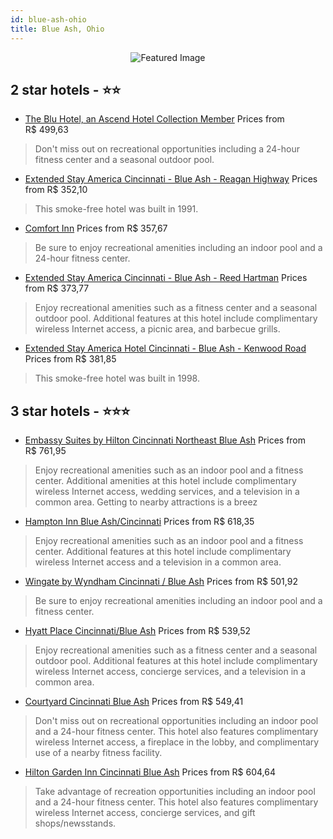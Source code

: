 ```yaml
---
id: blue-ash-ohio
title: Blue Ash, Ohio
---
```


<center><img src="https://i.travelapi.com/hotels/1000000/10000/9000/8983/77797ae3_z.jpg" alt="Featured Image" /></center>


##  2 star hotels - ⭐️⭐️

-    [The Blu Hotel, an Ascend Hotel Collection Member](https://us.hurb.com/hotels/blue-ash/the-blu-hotel-an-ascend-hotel-collection-member-JNP-JP110577?cmp=18055) Prices from R$ 499,63
   > Don't miss out on recreational opportunities including a 24-hour fitness center and a seasonal outdoor pool.
-    [Extended Stay America Cincinnati - Blue Ash - Reagan Highway](https://us.hurb.com/hotels/blue-ash/extended-stay-america-cincinnati-blue-ash-reagan-highway-JNP-JP154062?cmp=18055) Prices from R$ 352,10
   > This smoke-free hotel was built in 1991.
-    [Comfort Inn](https://us.hurb.com/hotels/blue-ash/comfort-inn-JNP-JP653126?cmp=18055) Prices from R$ 357,67
   > Be sure to enjoy recreational amenities including an indoor pool and a 24-hour fitness center.
-    [Extended Stay America Cincinnati - Blue Ash - Reed Hartman](https://us.hurb.com/hotels/blue-ash/extended-stay-america-cincinnati-blue-ash-reed-hartman-JNP-JP971476?cmp=18055) Prices from R$ 373,77
   > Enjoy recreational amenities such as a fitness center and a seasonal outdoor pool. Additional features at this hotel include complimentary wireless Internet access, a picnic area, and barbecue grills.
-    [Extended Stay America Hotel Cincinnati - Blue Ash - Kenwood Road](https://us.hurb.com/hotels/blue-ash/extended-stay-america-hotel-cincinnati-blue-ash-kenwood-road-JNP-JP734499?cmp=18055) Prices from R$ 381,85
   > This smoke-free hotel was built in 1998.

##  3 star hotels - ⭐️⭐️⭐️

-    [Embassy Suites by Hilton Cincinnati Northeast Blue Ash](https://us.hurb.com/hotels/blue-ash/embassy-suites-by-hilton-cincinnati-northeast-blue-ash-JNP-JP772676?cmp=18055) Prices from R$ 761,95
   > Enjoy recreational amenities such as an indoor pool and a fitness center. Additional amenities at this hotel include complimentary wireless Internet access, wedding services, and a television in a common area. Getting to nearby attractions is a breez
-    [Hampton Inn Blue Ash/Cincinnati](https://us.hurb.com/hotels/blue-ash/hampton-inn-blue-ash-cincinnati-JNP-JP778214?cmp=18055) Prices from R$ 618,35
   > Enjoy recreational amenities such as an indoor pool and a fitness center. Additional features at this hotel include complimentary wireless Internet access and a television in a common area.
-    [Wingate by Wyndham Cincinnati / Blue Ash](https://us.hurb.com/hotels/blue-ash/wingate-by-wyndham-cincinnati-blue-ash-JNP-JP472870?cmp=18055) Prices from R$ 501,92
   > Be sure to enjoy recreational amenities including an indoor pool and a fitness center.
-    [Hyatt Place Cincinnati/Blue Ash](https://us.hurb.com/hotels/blue-ash/hyatt-place-cincinnati-blue-ash-JNP-JP766563?cmp=18055) Prices from R$ 539,52
   > Enjoy recreational amenities such as a fitness center and a seasonal outdoor pool. Additional features at this hotel include complimentary wireless Internet access, concierge services, and a television in a common area.
-    [Courtyard Cincinnati Blue Ash](https://us.hurb.com/hotels/blue-ash/courtyard-cincinnati-blue-ash-JNP-JP155144?cmp=18055) Prices from R$ 549,41
   > Don't miss out on recreational opportunities including an indoor pool and a 24-hour fitness center. This hotel also features complimentary wireless Internet access, a fireplace in the lobby, and complimentary use of a nearby fitness facility.
-    [Hilton Garden Inn Cincinnati Blue Ash](https://us.hurb.com/hotels/blue-ash/hilton-garden-inn-cincinnati-blue-ash-JNP-JP234926?cmp=18055) Prices from R$ 604,64
   > Take advantage of recreation opportunities including an indoor pool and a 24-hour fitness center. This hotel also features complimentary wireless Internet access, concierge services, and gift shops/newsstands.
